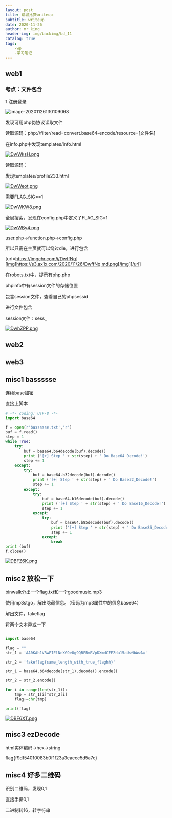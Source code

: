 ```yaml
---
layout: post
title: 聊城比赛writeup
subtitle: writeup	
date: 2020-11-26
author: mr_king
header-img: img/backimg/bd_11
catalog: true
tags: 
    -wp
    -学习笔记
---
```


## web1

### 考点：文件包含

1.注册登录

![image-20201126130109068](C:\Users\Mr.King\AppData\Roaming\Typora\typora-user-images\image-20201126130109068.png)

发现可用php伪协议读取文件

读取源码：php://filter/read=convert.base64-encode/resource=[文件名]

在info.php中发现templates/info.html

[![DwWksH.png](https://s3.ax1x.com/2020/11/26/DwWksH.png)](https://imgchr.com/i/DwWksH)

读取源码：

发现templates/profile233.html

[![DwWeot.png](https://s3.ax1x.com/2020/11/26/DwWeot.png)](https://imgchr.com/i/DwWeot)

需要FLAG_SIG==1

[![DwWKW8.png](https://s3.ax1x.com/2020/11/26/DwWKW8.png)](https://imgchr.com/i/DwWKW8)

全局搜索，发现在config.php中定义了FLAG_SIG=1

[![DwWBy4.png](https://s3.ax1x.com/2020/11/26/DwWBy4.png)](https://imgchr.com/i/DwWBy4)



user.php->function.php->config.php

所以只需在主页就可以绕过die，进行包含

[url=https://imgchr.com/i/DwffNq][img]https://s3.ax1x.com/2020/11/26/DwffNq.md.png[/img][/url]

在robots.txt中，提示有php.php

phpinfo中有session文件的存储位置

包含session文件，查看自己的phpsessid

进行文件包含

session文件：sess_

[![DwhZPP.png](https://s3.ax1x.com/2020/11/26/DwhZPP.png)](https://imgchr.com/i/DwhZPP)

## web2

## web3

## misc1 bassssse

连续base加密

直接上脚本

```python
# -*- coding: UTF-8 -*-
import base64

f = open(r'bassssse.txt','r')
buf = f.read()
step = 1
while True:
    try:
        buf = base64.b64decode(buf).decode()
        print ('[+] Step ' + str(step) + ' Do Base64_Decode!')
        step += 1
    except:
        try:
            buf = base64.b32decode(buf).decode()
            print ('[+] Step ' + str(step) + ' Do Base32_Decode!')
            step += 1
        except:
            try:
                buf = base64.b16decode(buf).decode()
                print ('[+] Step ' + str(step) + ' Do Base16_Decode!')
                step += 1
            except:
                try:
                    buf = base64.b85decode(buf).decode()
                    print ('[+] Step ' + str(step) + ' Do Base85_Decode!')
                    step += 1
                except:
                    break
print (buf)
f.close()
```

[![DBFZ6K.png](https://s3.ax1x.com/2020/11/26/DBFZ6K.png)](https://imgchr.com/i/DBFZ6K)

## misc2 放松一下

binwalk分出一个flag.txt和一个goodmusic.mp3

使用mp3stgo，解出隐藏信息。（密码为mp3属性中的信息base64）

解出文件，fakeflag

将两个文本异或一下

```python

import base64

flag = ""
str_1 = 'AA0KAh1VBwFIElNeXG9eUg9QRFBmRVpDXmdCEEZda15aUwNbWwA='

str_2 = 'fakeflag{same_length_with_true_flaghh}'

str_1 = base64.b64decode(str_1).decode().encode()

str_2 = str_2.encode()

for i in range(len(str_1)):
    tmp = str_1[i]^str_2[i]
    flag+=chr(tmp)

print(flag)

```

[![DBF6XT.png](https://s3.ax1x.com/2020/11/26/DBF6XT.png)](https://imgchr.com/i/DBF6XT)

## misc3 ezDecode

html实体编码->hex->string

flag{f9df54010083b0f1f23a3eaecc5d5a7c}

## misc4 好多二维码

识别二维码，发现0,1

直接手撕0,1

二进制转16，转字符串

